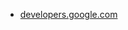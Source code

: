 * [developers.google.com](https://developers.google.com/apps-script/reference/drive/folder-iterator)
